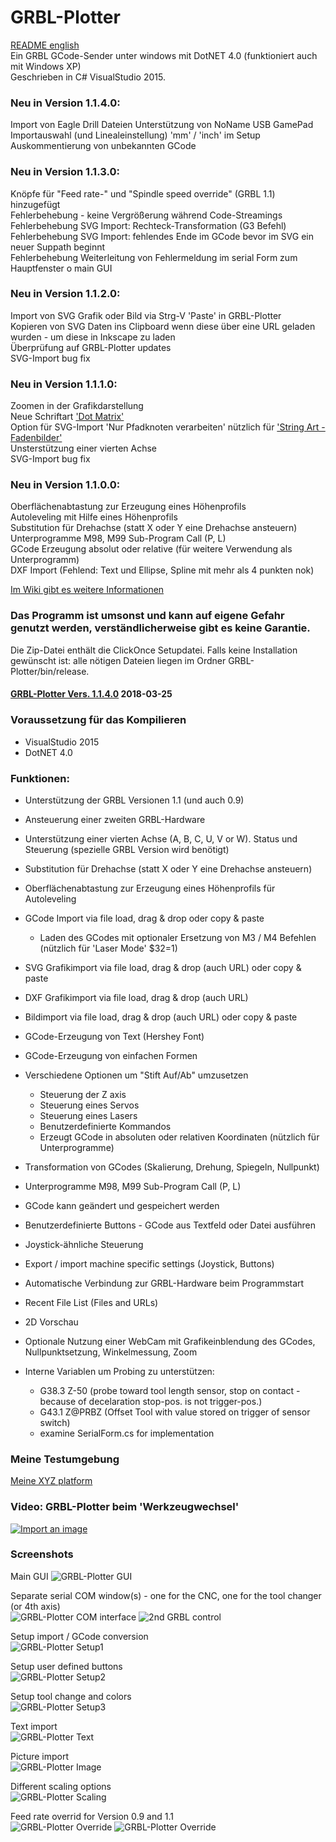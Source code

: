 # GRBL-Plotter
[README english](README.md)  
Ein  GRBL GCode-Sender unter windows mit DotNET 4.0 (funktioniert auch mit Windows XP)  
Geschrieben in C# VisualStudio 2015.
  
### Neu in Version 1.1.4.0: 
Import von Eagle Drill Dateien
Unterstützung von NoName USB GamePad  
Importauswahl (und Linealeinstellung) 'mm' / 'inch' im Setup  
Auskommentierung von unbekannten GCode  
  
### Neu in Version 1.1.3.0: 
Knöpfe für "Feed rate-" und "Spindle speed override" (GRBL 1.1) hinzugefügt  
Fehlerbehebung - keine Vergrößerung während Code-Streamings  
Fehlerbehebung SVG Import: Rechteck-Transformation (G3 Befehl)  
Fehlerbehebung SVG Import: fehlendes Ende im GCode bevor im SVG ein neuer Suppath beginnt  
Fehlerbehebung Weiterleitung von Fehlermeldung im serial Form zum Hauptfenster  o main GUI
 
### Neu in Version 1.1.2.0: 
Import von SVG Grafik oder Bild via Strg-V 'Paste' in GRBL-Plotter   
Kopieren von SVG Daten ins Clipboard wenn diese über eine URL geladen wurden - um diese in Inkscape zu laden   
Überprüfung auf GRBL-Plotter updates   
SVG-Import bug fix  
  
### Neu in Version 1.1.1.0: 
Zoomen in der Grafikdarstellung  
Neue Schriftart ['Dot Matrix'](https://youtu.be/ip_qCQwoufw)   
Option für SVG-Import 'Nur Pfadknoten verarbeiten' nützlich für ['String Art - Fadenbilder'](https://youtu.be/ymWi15rvTvM)  
Unsterstützung einer vierten Achse  
SVG-Import bug fix  
  
### Neu in Version 1.1.0.0:  
Oberflächenabtastung zur Erzeugung eines Höhenprofils  
Autoleveling mit Hilfe eines Höhenprofils  
Substitution für Drehachse (statt X oder Y eine Drehachse ansteuern)  
Unterprogramme M98, M99 Sub-Program Call (P, L)  
GCode Erzeugung absolut oder relative (für weitere Verwendung als Unterprogramm)  
DXF Import (Fehlend: Text und Ellipse, Spline mit mehr als 4 punkten nok)  
  
  
[Im Wiki gibt es weitere Informationen](https://github.com/svenhb/GRBL-Plotter/wiki)  

### Das Programm ist umsonst und kann auf eigene Gefahr genutzt werden, verständlicherweise gibt es keine Garantie.
Die Zip-Datei enthält die ClickOnce Setupdatei. Falls keine Installation gewünscht ist: alle nötigen Dateien liegen im Ordner GRBL-Plotter/bin/release.  
#### [GRBL-Plotter Vers. 1.1.4.0](GRBL-Plotter_1140_Publish.zip)  2018-03-25  
  
### Voraussetzung für das Kompilieren
* VisualStudio 2015 
* DotNET 4.0
 
### Funktionen:
* Unterstützung der GRBL Versionen 1.1 (und auch 0.9)  
* Ansteuerung einer zweiten GRBL-Hardware 
* Unterstützung einer vierten Achse (A, B, C, U, V or W). Status und Steuerung (spezielle GRBL Version wird benötigt) 
* Substitution für Drehachse (statt X oder Y eine Drehachse ansteuern)
* Oberflächenabtastung zur Erzeugung eines Höhenprofils für Autoleveling

* GCode Import via file load, drag & drop oder copy & paste
  - Laden des GCodes mit optionaler Ersetzung von M3 / M4 Befehlen (nützlich für 'Laser Mode' $32=1)
* SVG Grafikimport via file load, drag & drop (auch URL) oder copy & paste
* DXF Grafikimport via file load, drag & drop (auch URL)
* Bildimport via file load, drag & drop (auch URL) oder copy & paste
* GCode-Erzeugung von Text (Hershey Font)
* GCode-Erzeugung von einfachen Formen
* Verschiedene Optionen um "Stift Auf/Ab" umzusetzen
  - Steuerung der Z axis
  - Steuerung  eines Servos
  - Steuerung  eines Lasers
  - Benutzerdefinierte Kommandos
  - Erzeugt GCode in absoluten oder relativen Koordinaten (nützlich für Unterprogramme)  
  
* Transformation von GCodes (Skalierung, Drehung, Spiegeln, Nullpunkt)
* Unterprogramme M98, M99 Sub-Program Call (P, L)  
* GCode kann geändert und gespeichert werden
* Benutzerdefinierte Buttons - GCode aus Textfeld oder Datei ausführen
* Joystick-ähnliche Steuerung
* Export / import machine specific settings (Joystick, Buttons)  
* Automatische Verbindung zur GRBL-Hardware beim Programmstart
* Recent File List (Files and URLs)
* 2D Vorschau
* Optionale Nutzung einer WebCam mit Grafikeinblendung des GCodes, Nullpunktsetzung, Winkelmessung, Zoom
* Interne Variablen um Probing zu unterstützen:
  - G38.3 Z-50		(probe toward tool length sensor, stop on contact - because of decelaration stop-pos. is not trigger-pos.)
  - G43.1 Z@PRBZ	(Offset Tool with value stored on trigger of sensor switch)
  - examine SerialForm.cs for implementation

### Meine Testumgebung
[Meine XYZ platform](http://svenhb.bplaced.net/?CNC___Plotter)

### Video: GRBL-Plotter beim 'Werkzeugwechsel'
[![Import an image](https://img.youtube.com/vi/x5UTHpgsfII/0.jpg)](https://www.youtube.com/watch?v=x5UTHpgsfII)

### Screenshots
Main GUI
![GRBL-Plotter GUI](doc/GRBLPlotter_GUI.png?raw=true "Main GUI") 

Separate serial COM window(s) - one for the CNC, one for the tool changer (or 4th axis)  
![GRBL-Plotter COM interface](doc/GRBLPlotter_COM2.png?raw=true "Serial connection") ![2nd GRBL control](doc/GRBLPlotter_Control_COM2.png?raw=true "Serial connection") 

Setup import / GCode conversion  
![GRBL-Plotter Setup1](doc/GRBLPlotter_Setup1.png?raw=true "Setup1") 

Setup user defined buttons  
![GRBL-Plotter Setup2](doc/GRBLPlotter_Setup2.png?raw=true "Setup2") 

Setup tool change and colors  
![GRBL-Plotter Setup3](doc/GRBLPlotter_Setup3.png?raw=true "Setup3") 

Text import  
![GRBL-Plotter Text](doc/GRBLPlotter_Text.png?raw=true "Text conversion") 

Picture import  
![GRBL-Plotter Image](doc/GRBLPlotter_Image.png?raw=true "Image import") 

Different scaling options  
![GRBL-Plotter Scaling](doc/GRBLPlotter_scaling.png?raw=true "GCode scaling") 

Feed rate overrid for Version 0.9 and 1.1  
![GRBL-Plotter Override](doc/GRBLPlotter_override.png?raw=true "GCode override") ![GRBL-Plotter Override](doc/GRBLPlotter_override2.png?raw=true "GCode override")
